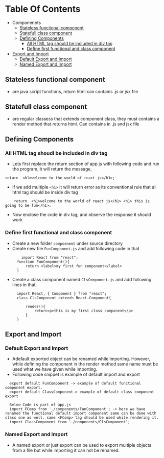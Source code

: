 # Table Of Contents

- Componenets
  - [Stateless functional component](#stateless-functional-component)
  - [Statefull class component](#statefull-class-component)
  - [Defining Components](#defining-components)
     - [All HTML tag should be included in div tag](#All-HTML-tag-should-be-included-in-div-tag)
     - [Define first functional and class component](#define-first-functional-and-class-component)
 - [Export and Import](#export-and-import)
    - [Default Export and Import](#default-export-and-import)
    - [Named Export and Import](#named-export-and-import)
## Stateless functional component
- are java script functions, return html can contains .js or jsx file
## Statefull class component
- are regular classess that extends component class, they must contains a render method that returns html. Can contains in .js and jsx file

## Defining Components

### All HTML tag shoudl be included in div tag
- Lets first replace the return section of app.js with following code and run the program, it will return the message,
 ```
 return  <h1>welcome to the world of react js</h1>;
```
- if we add multiple ```<h1>``` it will return error as its conventional rule that all html tag should be inside div tag
```
    return  <h1>welcome to the world of react js</h1> <h1> this is going to be fun</h1>;
```
- Now enclose the code in div tag, and observe the response it should work
### Define first functional and class component
- Create a new folder ```compoenent``` under source directory
- Create new file ```FunComponent.js``` and add following code in that
  ```
      import React from "react";
    function FunComponent(){
        return <label>my first fun component</label>
    }
  ```
- Create a class component named ```ClsComponent.js``` and add following lines in that.
  ```
    import React, { Component } from "react";
    class ClsComponent extends React.Component{
    
        render(){
            return<p>this is my first class component</p>
        }
    }

  ```
## Export and Import
### Default Export and Import
- Adefault exported object can be renamed while importing. However, while defining the component in the render method same name must be used what we have given while importing.
- Following code snippet is example of default import and export
```
  export default FunComponent -> example of default functional component export. 
  export default ClassComponent-> example of default class component export

  Below Code is part of app.js
  import FComp from './components/FunComponent'; -> here we have renamed the functional default import component same can be done with class one as well. same <FComp> tag should be used while rendering it.
  import ClassComponent from './components/ClsComponent';
```

### Named Export and Import
- A named export or just export can be used to export multiple objects from a file but while importing it can not be renamed.
